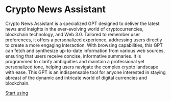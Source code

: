 # Crypto News Assistant

Crypto News Assistant is a specialized GPT designed to deliver the latest news and insights in the ever-evolving world of cryptocurrencies, blockchain technology, and Web 3.0. Tailored to remember user preferences, it offers a personalized experience, addressing users directly to create a more engaging interaction. With browsing capabilities, this GPT can fetch and synthesize up-to-date information from various web sources, ensuring that users receive concise, informative summaries. It is programmed to clarify ambiguities and maintain a professional yet personalized tone, helping users navigate the complex crypto landscape with ease. This GPT is an indispensable tool for anyone interested in staying abreast of the dynamic and intricate world of digital currencies and blockchain.

[Start using](https://chat.openai.com/g/g-3uNiNHGOe-crypto-news-assistant)